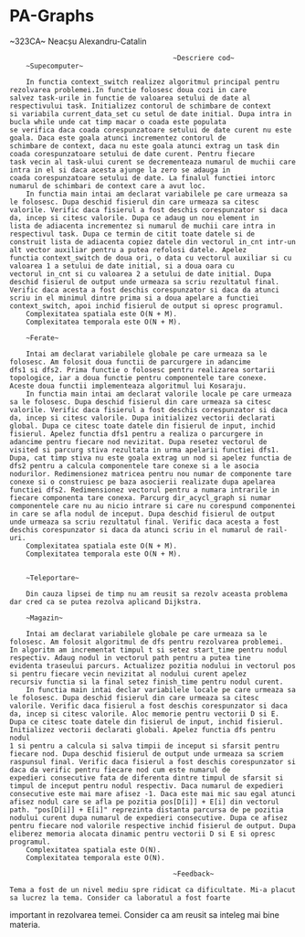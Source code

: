 # PA-Graphs
~323CA~
Neacșu Alexandru-Catalin

                                            ~Descriere cod~
        ~Supecomputer~

        In functia context_switch realizez algoritmul principal pentru rezolvarea problemei.In functie folosesc doua cozi in care
    salvez task-urile in functie de valoarea setului de date al respectivului task. Initializez contorul de schimbare de context
    si variabila current_data_set cu setul de date initial. Dupa intra in bucla while unde cat timp macar o coada este populata 
    se verifica daca coada corespunzatoare setului de date curent nu este goala. Daca este goala atunci incrementez contorul de
    schimbare de context, daca nu este goala atunci extrag un task din coada corespunzatoare setului de date curent. Pentru fiecare
    task vecin al task-ului curent se decrementeaza numarul de muchii care intra in el si daca acesta ajunge la zero se adauga in
    coada corespunzatoare setului de date. La finalul functiei intorc numarul de schimbari de context care a avut loc.
        In functia main intai am declarat variabilele pe care urmeaza sa le folosesc. Dupa deschid fisierul din care urmeaza sa citesc
    valorile. Verific daca fisierul a fost deschis corespunzator si daca da, incep si citesc valorile. Dupa ce adaug un nou element in
    lista de adiacenta incrementez si numarul de muchii care intra in respectivul task. Dupa ce termin de citit toate datele si de
    construit lista de adiacenta copiez datele din vectorul in_cnt intr-un alt vector auxiliar pentru a putea refolosi datele. Apelez
    functia context_switch de doua ori, o data cu vectorul auxiliar si cu valoarea 1 a setului de date initial, si a doua oara cu
    vectorul in_cnt si cu valoarea 2 a setului de date initial. Dupa deschid fisierul de output unde urmeaza sa scriu rezultatul final.
    Verific daca acesta a fost deschis corespunzator si daca da atunci scriu in el minimul dintre prima si a doua apelare a functiei
    context_switch, apoi inchid fisierul de output si opresc programul.
        Complexitatea spatiala este O(N + M).
        Complexitatea temporala este O(N + M).

        ~Ferate~

        Intai am declarat variabilele globale pe care urmeaza sa le folosesc. Am folosit doua functii de parcurgere in adancime
    dfs1 si dfs2. Prima functie o folosesc pentru realizarea sortarii topologice, iar a doua functie pentru componentele tare conexe.
    Aceste doua functii implementeaza algoritmul lui Kosaraju.
        In functia main intai am declarat valorile locale pe care urmeaza sa le folosesc. Dupa deschid fisierul din care urmeaza sa citesc
    valorile. Verific daca fisierul a fost deschis corespunzator si daca da, incep si citesc valorile. Dupa initializez vectorii declarati
    global. Dupa ce citesc toate datele din fisierul de input, inchid fisierul. Apelez functia dfs1 pentru a realiza o parcurgere in
    adancime pentru fiecare nod nevizitat. Dupa resetez vectorul de visited si parcurg stiva rezultata in urma apelarii functiei dfs1.
    Dupa, cat timp stiva nu este goala extrag un nod si apelez functia de dfs2 pentru a calcula componentele tare conexe si a le asocia
    nodurilor. Redimensionez matricea pentru nou numar de componente tare conexe si o construiesc pe baza asocierii realizate dupa apelarea
    functiei dfs2. Redimensionez vectorul pentru a numara intrarile in fiecare componenta tare conexa. Parcurg dir_acycl_graph si numar 
    componentele care nu au nicio intrare si care nu corespund componentei in care se afla nodul de inceput. Dupa deschid fisierul de output
    unde urmeaza sa scriu rezultatul final. Verific daca acesta a fost deschis corespunzator si daca da atunci scriu in el numarul de rail-uri.
        Complexitatea spatiala este O(N + M).
        Complexitatea temporala este O(N + M).


        ~Teleportare~

        Din cauza lipsei de timp nu am reusit sa rezolv aceasta problema dar cred ca se putea rezolva aplicand Dijkstra.

        ~Magazin~

        Intai am declarat variabilele globale pe care urmeaza sa le folosesc. Am folosit algoritmul de dfs pentru rezolvarea problemei. 
    In algoritm am incrementat timpul t si setez start_time pentru nodul respectiv. Adaug nodul in vectorul path pentru a putea tine 
    evidenta traseului parcurs. Actualizez pozitia nodului in vectorul pos si pentru fiecare vecin nevizitat al nodului curent apelez
    recursiv functia si la final setez finish_time pentru nodul curent.
        In functia main intai declar variabilele locale pe care urmeaza sa le folosesc. Dupa deschid fisierul din care urmeaza sa citesc
    valorile. Verific daca fisierul a fost deschis corespunzator si daca da, incep si citesc valorile. Aloc memorie pentru vectorii D si E.
    Dupa ce citesc toate datele din fisierul de input, inchid fisierul. Initializez vectorii declarati globali. Apelez functia dfs pentru nodul
    1 si pentru a calcula si salva timpii de inceput si sfarsit pentru fiecare nod. Dupa deschid fisierul de output unde urmeaza sa scriem
    raspunsul final. Verific daca fisierul a fost deschis corespunzator si daca da verific pentru fiecare nod cum este numarul de
    expedieri consecutive fata de diferenta dintre timpul de sfarsit si timpul de inceput pentru nodul respectiv. Daca numarul de expedieri
    consecutive este mai mare afisez -1. Daca este mai mic sau egal atunci afisez nodul care se afla pe pozitia pos[D[i]] + E[i] din vectorul
    path. "pos[D[i]] + E[i]" reprezinta distanta parcursa de pe pozitia nodului curent dupa numarul de expedieri consecutive. Dupa ce afisez
    pentru fiecare nod valorile respective inchid fisierul de output. Dupa eliberez memoria alocata dinamic pentru vectorii D si E si opresc
    programul.
        Complexitatea spatiala este O(N).
        Complexitatea temporala este O(N).

                                            ~Feedback~

    Tema a fost de un nivel mediu spre ridicat ca dificultate. Mi-a placut sa lucrez la tema. Consider ca laboratul a fost foarte
important in rezolvarea temei. Consider ca am reusit sa inteleg mai bine materia.
